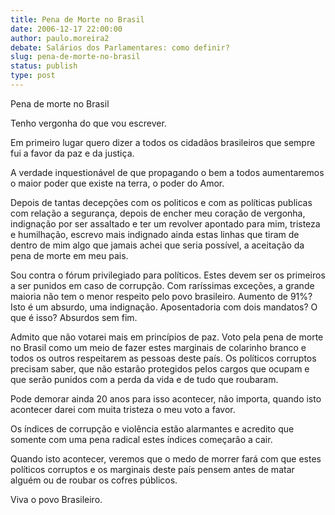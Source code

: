 ```yaml
---
title: Pena de Morte no Brasil
date: 2006-12-17 22:00:00
author: paulo.moreira2
debate: Salários dos Parlamentares: como definir?
slug: pena-de-morte-no-brasil
status: publish 
type: post
---
```


Pena de morte no Brasil  

  

Tenho vergonha do que vou escrever.   

Em primeiro lugar quero dizer a todos os cidadãos brasileiros que sempre fui a favor da paz e da justiça.   

A verdade inquestionável de que propagando o bem a todos aumentaremos o maior poder que existe na terra, o poder do Amor.  

Depois de tantas decepções com os politicos e com as políticas publicas com relação a segurança, depois de encher meu coração de vergonha, indignação por ser assaltado e ter um revolver apontado para mim, tristeza e humilhação, escrevo mais indignado ainda estas linhas que tiram de dentro de mim algo que jamais achei que seria possível, a aceitação da pena de morte em meu pais.  

Sou contra o fórum privilegiado para políticos. Estes devem ser os primeiros a ser punidos em caso de corrupção. Com raríssimas exceções, a grande maioria não tem o menor respeito pelo povo brasileiro. Aumento de 91%? Isto é um absurdo, uma indignação. Aposentadoria com dois mandatos? O que é isso? Absurdos sem fim.  

 Admito que não votarei mais em princípios de paz. Voto pela pena de morte no Brasil como um meio de fazer estes marginais de colarinho branco e todos os outros respeitarem as pessoas deste país. Os políticos corruptos precisam saber, que não estarão protegidos pelos cargos que ocupam e que serão punidos com a perda da vida e de tudo que roubaram.  

Pode demorar ainda 20 anos para isso acontecer, não importa, quando isto acontecer darei com muita tristeza o meu voto a favor.   

Os índices de corrupção e violência estão alarmantes e acredito que somente com uma pena radical estes índices começarão a cair.  

Quando isto acontecer, veremos que o medo de morrer fará com que estes políticos corruptos e os marginais deste país pensem antes de matar alguém ou de roubar os cofres públicos.   

 Viva o povo Brasileiro.
